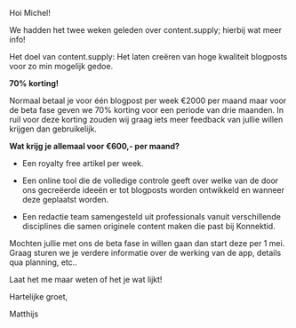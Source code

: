 Hoi Michel!

We hadden het twee weken geleden over content.supply; hierbij wat meer info!

Het doel van content.supply: Het laten creëren van hoge kwaliteit blogposts voor zo min mogelijk gedoe.

**70% korting!**

Normaal betaal je voor één blogpost per week €2000 per maand maar voor de beta fase geven we 70% korting voor een periode van drie maanden. In ruil voor deze korting zouden wij graag iets meer feedback van jullie willen krijgen dan gebruikelijk. 

**Wat krijg je allemaal voor €600,- per maand?**

* Een royalty free artikel per week.

* Een online tool die de volledige controle geeft over welke van de door ons gecreëerde ideeën er tot blogposts worden ontwikkeld en wanneer deze geplaatst worden. 

* Een redactie team samengesteld uit professionals vanuit verschillende disciplines die samen originele content maken die past bij Konnektid. 

Mochten jullie met ons de beta fase in willen gaan dan start deze per 1 mei. Graag sturen we je verdere informatie over de werking van de app, details qua planning, etc..

Laat het me maar weten of het je wat lijkt!

Hartelijke groet,

Matthijs
